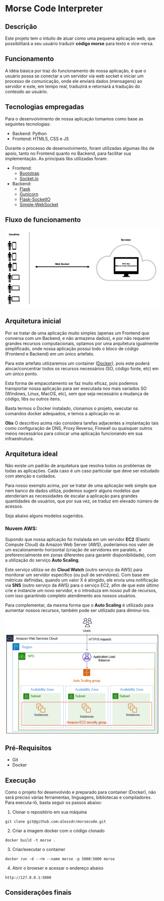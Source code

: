 # Morse Code Interpreter


## Descrição

Este projeto tem o intuíto de atuar como uma pequena aplicação web, que possibilitará a seu usuário traduzir **código morse** para texto e vice-versa.


## Funcionamento

A idéia básica por traz do funcionamento de nossa aplicação, é que o usuário possa se conectar a um servidor via web socket e iniciar um processo de comunicação, onde ele enviará dados (mensagens) ao servidor e este, em tempo real, traduzirá e retornará a tradução do conteúdo ao usuário.


## Tecnologias empregadas

Para o desenvolvimento de nossa aplicação tomamos como base as seguintes tecnologias:

* Backend: Python
* Frontend: HTML5, CSS e JS

Durante o processo de desenvolvimento, foram utilizadas algumas libs de apoio, tanto no Frontend quanto no Backend, para facilitar sua implementação.
As principais libs utilizadas foram:

* Frontend:
  * [Bootstrap](https://getbootstrap.com/)
  * [Socket.io](https://socket.io/)
* Backend:
  * [Flask](https://flask.palletsprojects.com/en/2.0.x/)
  * [Gunicorn](https://gunicorn.org/)
  * [Flask-SocketIO](https://flask-socketio.readthedocs.io/en/latest/)
  * [Simple-WebSocket](https://pypi.org/project/simple-websocket/)


## Fluxo de funcionamento

![Fluxo de Funcionamento](./images/fluxo.png)


## Arquitetura inicial

Por se tratar de uma aplicação muito simples (apenas um Frontend que conversa com um Backend, e não armazena dados), e por não requerer grandes recursos computacionais, optamos por uma arquitetura igualmente simplificado, onde nossa aplicação possui todo o bloco de código (Frontend e Backend) em um único artefato.

Para este artefato utilizaremos um container ([Docker](https://www.docker.com/)), pois este poderá alocar/concentrar todos os recursos necessários (SO, código fonte, etc) em um único ponto.

Esta forma de empacotamento se faz muito eficaz, pois podemos transportar nossa aplicação para ser executada nos mais variados SO (Windows, Linux, MacOS, etc), sem que seja necessário a mudança de código, libs ou outros itens.

Basta termos o Docker instalado, clonamos o projeto, executar os comandos docker adequados, e temos a aplicação no ar.

**Obs** O descritivo acima não considera tarefas adjacentes a implantação tais como configuração de DNS, Proxy Reverso, Firewall ou quaisquer outros meios necessários para colocar uma aplicação funcionando em sua infraestrutura.
## Arquitetura ideal

Não existe um padrão de arquitetura que resolva todos os problemas de todas as aplicações. Cada caso é um caso particular que deve ser estudado com atenção e cuidados.

Para nosso exemplo acima, por se tratar de uma aplicação web simple que nem banco de dados utiliza, podemos sugerir alguns modelos que atenderiam as necessidades de escalar a aplicação para grandes quantidades de usuários, que por sua vez, se traduz em elevado número de acessos.

Seja abaixo alguns modelos sugeridos.


### Nuvem AWS:

Supondo que nossa aplicação foi instalada em um servidor **EC2** (Elastic Compute Cloud) da Amazon Web Server (AWS), poderíamos nos valer de um escalonamento horizontal (criação de servidores em paralelo, e preferencialmente em zonas diferentes para garantir disponibilidade), com a utilização do serviço **Auto Scaling**.

Este serviço utiliza-se do **Cloud Watch** (outro serviço da AWS) para monitorar um servidor específico (ou pull de servidores). Com base em métricas definidas, quando um valor X é atingido, ele envia uma notificação via **SNS** (outro serviço da AWS) para o serviço EC2, afim de que este último crie e instancie um novo servidor, e o introduza em nosso pull de recursos, com isso garantindo completo atendimento aos nossos usuários.

Para complementar, da mesma forma que o **Auto Scaling** é utilizado para aumentar nossos recursos, também pode ser utilizado para diminuí-los.

![Fluxo de Funcionamento](./images/autoscaling.png)


### 


## Pré-Requisitos

* Git
* Docker

## Execução

Como o projeto foi desenvolvido e preparado para container (Docker), não será preciso várias ferramentas, linguagens, bibliotecas e compiladores. Para executa-lô, basta seguir os passos abaixo:

1) Clonar o repositório em sua máquina
```
git clone git@github.com:alessdr/morsecode.git
```

2) Criar a imagem docker com o código clonado
```
docker build -t morse . 
```

3) Criar/executar o container 
```
docker run -d --rm --name morse -p 5000:5000 morse
```

4) Abrir o browser e acessar o endereço abaixo
```
http://127.0.0.1:5000
```

## Considerações finais

